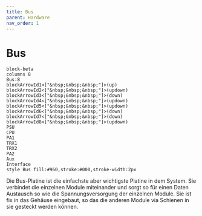 ```yaml
---
title: Bus
parent: Hardware
nav_order: 1
---
```


# Bus

```mermaid
block-beta
columns 8
Bus:8
blockArrowId1<["&nbsp;&nbsp;&nbsp;"]>(up)
blockArrowId2<["&nbsp;&nbsp;&nbsp;"]>(updown)
blockArrowId3<["&nbsp;&nbsp;&nbsp;"]>(down)
blockArrowId4<["&nbsp;&nbsp;&nbsp;"]>(updown)
blockArrowId5<["&nbsp;&nbsp;&nbsp;"]>(updown)
blockArrowId6<["&nbsp;&nbsp;&nbsp;"]>(down)
blockArrowId7<["&nbsp;&nbsp;&nbsp;"]>(down)
blockArrowId8<["&nbsp;&nbsp;&nbsp;"]>(updown)
PSU
CPU
PA1
TRX1
TRX2
PA2
Aux
Interface
style Bus fill:#960,stroke:#000,stroke-width:2px
```

Die Bus-Platine ist die einfachste aber wichtigste Platine in dem System. Sie verbindet die einzelnen Module miteinander und sorgt so für einen Daten Austausch so wie die Spannungsversorgung der einzelnen Module.
Sie ist fix in das Gehäuse eingebaut, so das die anderen Module via Schienen in sie gesteckt werden können.
